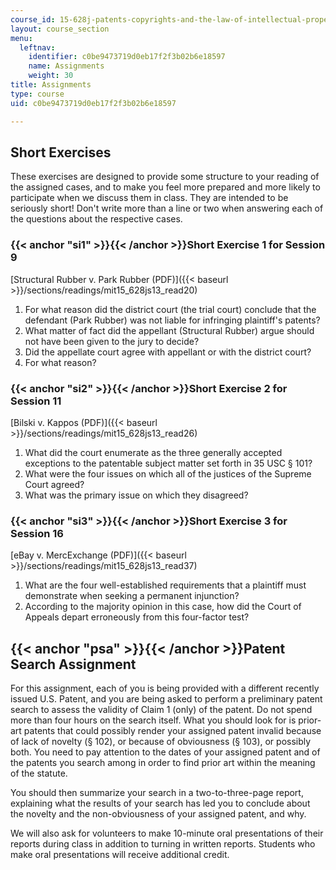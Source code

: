 ```yaml
---
course_id: 15-628j-patents-copyrights-and-the-law-of-intellectual-property-spring-2013
layout: course_section
menu:
  leftnav:
    identifier: c0be9473719d0eb17f2f3b02b6e18597
    name: Assignments
    weight: 30
title: Assignments
type: course
uid: c0be9473719d0eb17f2f3b02b6e18597

---
```


Short Exercises
---------------

These exercises are designed to provide some structure to your reading of the assigned cases, and to make you feel more prepared and more likely to participate when we discuss them in class. They are intended to be seriously short! Don't write more than a line or two when answering each of the questions about the respective cases.

### {{< anchor "si1" >}}{{< /anchor >}}Short Exercise 1 for Session 9

[Structural Rubber v. Park Rubber (PDF)]({{< baseurl >}}/sections/readings/mit15_628js13_read20)

1.  For what reason did the district court (the trial court) conclude that the defendant (Park Rubber) was not liable for infringing plaintiff's patents?
2.  What matter of fact did the appellant (Structural Rubber) argue should not have been given to the jury to decide?
3.  Did the appellate court agree with appellant or with the district court?
4.  For what reason?

### {{< anchor "si2" >}}{{< /anchor >}}Short Exercise 2 for Session 11

[Bilski v. Kappos (PDF)]({{< baseurl >}}/sections/readings/mit15_628js13_read26)

1.  What did the court enumerate as the three generally accepted exceptions to the patentable subject matter set forth in 35 USC § 101?
2.  What were the four issues on which all of the justices of the Supreme Court agreed?
3.  What was the primary issue on which they disagreed?

### {{< anchor "si3" >}}{{< /anchor >}}Short Exercise 3 for Session 16

[eBay v. MercExchange (PDF)]({{< baseurl >}}/sections/readings/mit15_628js13_read37)

1.  What are the four well-established requirements that a plaintiff must demonstrate when seeking a permanent injunction?
2.  According to the majority opinion in this case, how did the Court of Appeals depart erroneously from this four-factor test?

{{< anchor "psa" >}}{{< /anchor >}}Patent Search Assignment
-----------------------------------------------------------

For this assignment, each of you is being provided with a different recently issued U.S. Patent, and you are being asked to perform a preliminary patent search to assess the validity of Claim 1 (only) of the patent. Do not spend more than four hours on the search itself. What you should look for is prior-art patents that could possibly render your assigned patent invalid because of lack of novelty (§ 102), or because of obviousness (§ 103), or possibly both. You need to pay attention to the dates of your assigned patent and of the patents you search among in order to find prior art within the meaning of the statute.

You should then summarize your search in a two-to-three-page report, explaining what the results of your search has led you to conclude about the novelty and the non-obviousness of your assigned patent, and why.

We will also ask for volunteers to make 10-minute oral presentations of their reports during class in addition to turning in written reports. Students who make oral presentations will receive additional credit.